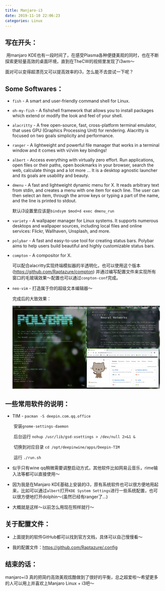 ```yaml
---
title: Manjaro-i3
date: 2019-11-10 22:06:23
categories: Linux
---
```

## 写在开头：
​       用manjaro KDE也有一段时间了，在感受Plasma各种便捷美观的同时，也在不断探索更轻量高效的桌面环境，直到在TheCW的视频里发现了i3wm～

面对可以变得超漂亮又可以提高效率的i3，怎么能不去尝试一下呢？

## Some Softwares：

- `fish` - A smart and user-friendly command shell for Linux.

- `oh-my-fish` - A fishshell framework that allows you to install packages which extend or modify the look and feel of your shell.

- `alacritty` - A free open-source, fast, cross-platform terminal emulator, that uses GPU (Graphics Processing Unit) for rendering. Alacritty is focused on two goals simplicity and performance.

- `ranger` - A lightweight and powerful file manager that works in a terminal window and it comes with vi/vim key bindings!

-  `albert` -  Access everything with virtually zero effort. Run applications, open files or their paths, open bookmarks in your browser, search the web, calculate things and a lot more … It is a desktop agnostic launcher and its goals are usability and beauty.

- `dmenu` - A fast and lightweight dynamic menu for X. It reads arbitrary text from stdin, and creates a menu with one item for each line. The user can then select an item, through the arrow keys or typing a part of the name, and the line is printed to stdout.

  默认i3设置里应该是`bindsym $mod+d exec dmenu_run`

- `variety` -  A wallpaper manager for Linux systems. It supports numerous desktops and wallpaper sources, including local files and online services: Flickr, Wallhaven, Unsplash, and more.

- `polybar` - A fast and easy-to-use tool for creating status bars. Polybar aims to help users build beautiful and highly customizable status bars.

- `compton` - A compositor for X. 

  可以配合alacritty实现终端模拟器的半透明化，也可以使用这个版本 (https://github.com/Raptazure/compton) 并通过编写配置文件来实现所有窗口的毛玻璃效果～配置也可以通过`conpton-conf`完成。

- `neo-vim` - 打造属于你的超级文本编辑器～

  完成后的大致效果：
  
  ![](manjaro-i3/Screenshot_20191110_223819.png)
  
  

## 一些常用软件的说明：

- TIM - `pacman -S deepin.com.qq.office`

  ​           安装`gnome-settings-daemon` 

  ​           后台运行 `nohup /usr/lib/gsd-xsettings > /dev/null 2>&1 &`

  ​           切换到对应目录 `cd /opt/deepinwine/apps/Deepin-TIM` 

  ​           运行 `./run.sh`

- 似乎只有wine qq稍微需要调整启动方式，其他软件比如网易云音乐，rime输入法等都可以直接使用～

- 因为我是在Manjaro KDE基础上安装的i3，原有系统软件也可以很方便地用起来，比如可以通过`albert`打开`KDE System Settings`进行一些系统配置，也可以很方便地打开dolphin～(虽然已经有ranger了…)

- 大概就是这样～以前怎么用现在照样就行～

## 关于配置文件：

- 上面提到的软件GitHub都可以找到官方文档，具体可以自己慢慢看～

- 我的配置文件：https://github.com/Raptazure/.config

## 结束的话：

   manjaro+i3 真的把简约高效美观炫酷做到了很好的平衡，总之超爱啦～希望更多的人可以用上并喜欢上Manjaro Linux + i3吧～



